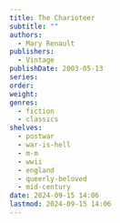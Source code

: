```yaml
---
title: The Charioteer
subtitle: ""
authors:
  - Mary Renault
publishers:
  - Vintage
publishDate: 2003-05-13
series: 
order: 
weight: 
genres:
  - fiction
  - classics
shelves:
  - postwar
  - war-is-hell
  - m-m
  - wwii
  - england
  - queerly-beloved
  - mid-century
date: 2024-09-15 14:06
lastmod: 2024-09-15 14:06
---
```

